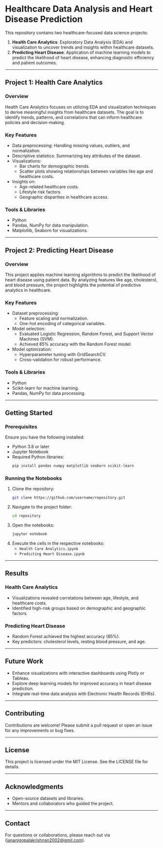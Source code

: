 # Healthcare Data Analysis and Heart Disease Prediction

This repository contains two healthcare-focused data science projects:

1. **Health Care Analytics**: Exploratory Data Analysis (EDA) and visualization to uncover trends and insights within healthcare datasets.
2. **Predicting Heart Disease**: Application of machine learning models to predict the likelihood of heart disease, enhancing diagnostic efficiency and patient outcomes.

---

## Project 1: Health Care Analytics

### Overview
Health Care Analytics focuses on utilizing EDA and visualization techniques to derive meaningful insights from healthcare datasets. The goal is to identify trends, patterns, and correlations that can inform healthcare policies and decision-making.

### Key Features
- Data preprocessing: Handling missing values, outliers, and normalization.
- Descriptive statistics: Summarizing key attributes of the dataset.
- Visualizations:
  - Bar charts for demographic trends.
  - Scatter plots showing relationships between variables like age and healthcare costs.
- Insights on:
  - Age-related healthcare costs.
  - Lifestyle risk factors.
  - Geographic disparities in healthcare access.

### Tools & Libraries
- Python
- Pandas, NumPy for data manipulation.
- Matplotlib, Seaborn for visualizations.

---

## Project 2: Predicting Heart Disease

### Overview
This project applies machine learning algorithms to predict the likelihood of heart disease using patient data. By analyzing features like age, cholesterol, and blood pressure, the project highlights the potential of predictive analytics in healthcare.

### Key Features
- Dataset preprocessing:
  - Feature scaling and normalization.
  - One-hot encoding of categorical variables.
- Model selection:
  - Evaluated Logistic Regression, Random Forest, and Support Vector Machines (SVM).
  - Achieved 85% accuracy with the Random Forest model.
- Model optimization:
  - Hyperparameter tuning with GridSearchCV.
  - Cross-validation for robust performance.

### Tools & Libraries
- Python
- Scikit-learn for machine learning.
- Pandas, NumPy for data processing.

---

## Getting Started

### Prerequisites
Ensure you have the following installed:
- Python 3.8 or later
- Jupyter Notebook
- Required Python libraries:
  ```bash
  pip install pandas numpy matplotlib seaborn scikit-learn
  ```

### Running the Notebooks
1. Clone the repository:
   ```bash
   git clone https://github.com/username/repository.git
   ```
2. Navigate to the project folder:
   ```bash
   cd repository
   ```
3. Open the notebooks:
   ```bash
   jupyter notebook
   ```
4. Execute the cells in the respective notebooks:
   - `Health Care Analytics.ipynb`
   - `Predicting Heart Disease.ipynb`

---

## Results

### Health Care Analytics
- Visualizations revealed correlations between age, lifestyle, and healthcare costs.
- Identified high-risk groups based on demographic and geographic factors.

### Predicting Heart Disease
- Random Forest achieved the highest accuracy (85%).
- Key predictors: cholesterol levels, resting blood pressure, and age.

---

## Future Work
- Enhance visualizations with interactive dashboards using Plotly or Tableau.
- Explore deep learning models for improved accuracy in heart disease prediction.
- Integrate real-time data analysis with Electronic Health Records (EHRs).

---

## Contributing
Contributions are welcome! Please submit a pull request or open an issue for any improvements or bug fixes.

---

## License
This project is licensed under the MIT License. See the LICENSE file for details.

---

## Acknowledgments
- Open-source datasets and libraries.
- Mentors and collaborators who guided the project.

---

## Contact
For questions or collaborations, please reach out via (jananigopalakrishnan2002@gmil.com).
